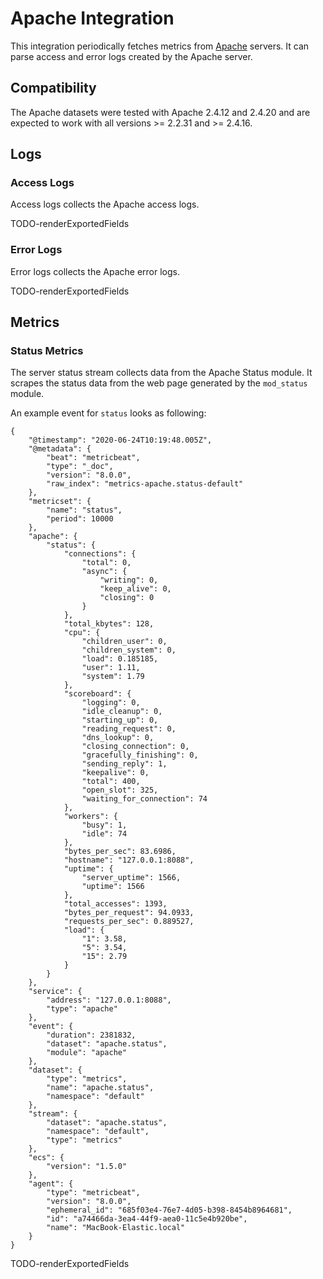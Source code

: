# Apache Integration

This integration periodically fetches metrics from [Apache](https://httpd.apache.org/) servers. It can parse access and error
logs created by the Apache server.

## Compatibility

The Apache datasets were tested with Apache 2.4.12 and 2.4.20 and are expected to work with
all versions >= 2.2.31 and >= 2.4.16.

## Logs

### Access Logs

Access logs collects the Apache access logs.

TODO-renderExportedFields

### Error Logs

Error logs collects the Apache error logs.

TODO-renderExportedFields

## Metrics

### Status Metrics

The server status stream collects data from the Apache Status module. It scrapes the status data from the web page
generated by the `mod_status` module.

An example event for `status` looks as following:

```$json
{
    "@timestamp": "2020-06-24T10:19:48.005Z",
    "@metadata": {
        "beat": "metricbeat",
        "type": "_doc",
        "version": "8.0.0",
        "raw_index": "metrics-apache.status-default"
    },
    "metricset": {
        "name": "status",
        "period": 10000
    },
    "apache": {
        "status": {
            "connections": {
                "total": 0,
                "async": {
                    "writing": 0,
                    "keep_alive": 0,
                    "closing": 0
                }
            },
            "total_kbytes": 128,
            "cpu": {
                "children_user": 0,
                "children_system": 0,
                "load": 0.185185,
                "user": 1.11,
                "system": 1.79
            },
            "scoreboard": {
                "logging": 0,
                "idle_cleanup": 0,
                "starting_up": 0,
                "reading_request": 0,
                "dns_lookup": 0,
                "closing_connection": 0,
                "gracefully_finishing": 0,
                "sending_reply": 1,
                "keepalive": 0,
                "total": 400,
                "open_slot": 325,
                "waiting_for_connection": 74
            },
            "workers": {
                "busy": 1,
                "idle": 74
            },
            "bytes_per_sec": 83.6986,
            "hostname": "127.0.0.1:8088",
            "uptime": {
                "server_uptime": 1566,
                "uptime": 1566
            },
            "total_accesses": 1393,
            "bytes_per_request": 94.0933,
            "requests_per_sec": 0.889527,
            "load": {
                "1": 3.58,
                "5": 3.54,
                "15": 2.79
            }
        }
    },
    "service": {
        "address": "127.0.0.1:8088",
        "type": "apache"
    },
    "event": {
        "duration": 2381832,
        "dataset": "apache.status",
        "module": "apache"
    },
    "dataset": {
        "type": "metrics",
        "name": "apache.status",
        "namespace": "default"
    },
    "stream": {
        "dataset": "apache.status",
        "namespace": "default",
        "type": "metrics"
    },
    "ecs": {
        "version": "1.5.0"
    },
    "agent": {
        "type": "metricbeat",
        "version": "8.0.0",
        "ephemeral_id": "685f03e4-76e7-4d05-b398-8454b8964681",
        "id": "a74466da-3ea4-44f9-aea0-11c5e4b920be",
        "name": "MacBook-Elastic.local"
    }
}
```

TODO-renderExportedFields